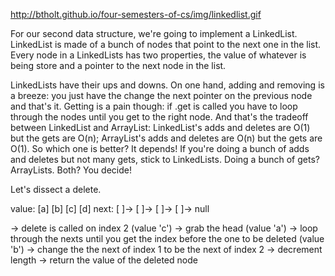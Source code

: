 http://btholt.github.io/four-semesters-of-cs/img/linkedlist.gif

For our second data structure, we're going to implement a LinkedList. LinkedList is made of a bunch of nodes that point to the next one in the list. Every node in a LinkedLists has two properties, the value of whatever is being store and a pointer to the next node in the list.

LinkedLists have their ups and downs. On one hand, adding and removing is a breeze: you just have the change the next pointer on the previous node and that's it. Getting is a pain though: if .get is called you have to loop through the nodes until you get to the right node. And that's the tradeoff between LinkedList and ArrayList: LinkedList's adds and deletes are O(1) but the gets are O(n); ArrayList's adds and deletes are O(n) but the gets are O(1). So which one is better? It depends! If you're doing a bunch of adds and deletes but not many gets, stick to LinkedLists. Doing a bunch of gets? ArrayLists. Both? You decide!

Let's dissect a delete.


value: [a]   [b]   [c]   [d]
next:  [ ]-> [ ]-> [ ]-> [ ]-> null

-> delete is called on index 2 (value 'c')
-> grab the head (value 'a')
-> loop through the nexts until you get the index
   before the one to be deleted (value 'b')
-> change the the next of index 1 to be the next of index 2
-> decrement length
-> return the value of the deleted node
